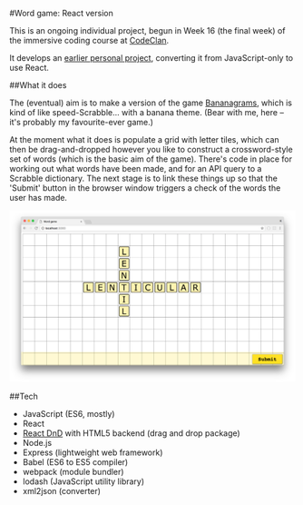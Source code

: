 #Word game: React version

This is an ongoing individual project, begun in Week 16 (the final week) of the immersive coding course at [CodeClan](https://codeclan.com/). 

It develops an [earlier personal project](https://github.com/katemanson/word_game), converting it from JavaScript-only to use React. 

##What it does

The (eventual) aim is to make a version of the game [Bananagrams](http://www.bananagrams.com/games/bananagrams), which is kind of like speed-Scrabble... with a banana theme. (Bear with me, here &ndash; it's probably my favourite-ever game.) 

At the moment what it does is populate a grid with letter tiles, which can then be drag-and-dropped however you like to construct a crossword-style set of words (which is the basic aim of the game). There's code in place for working out what words have been made, and for an API query to a Scrabble dictionary. The next stage is to link these things up so that the 'Submit' button in the browser window triggers a check of the words the user has made. 

![screenshot](https://github.com/katemanson/word_game_react/raw/master/img/screenshot.png)

##Tech

* JavaScript (ES6, mostly)
* React
* [React DnD](https://react-dnd.github.io/react-dnd/) with HTML5 backend (drag and drop package)
* Node.js
* Express (lightweight web framework)
* Babel (ES6 to ES5 compiler)
* webpack (module bundler)
* lodash (JavaScript utility library)
* xml2json (converter)
